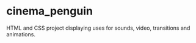 # cinema_penguin
HTML and CSS project displaying uses for sounds, video, transitions and animations.

